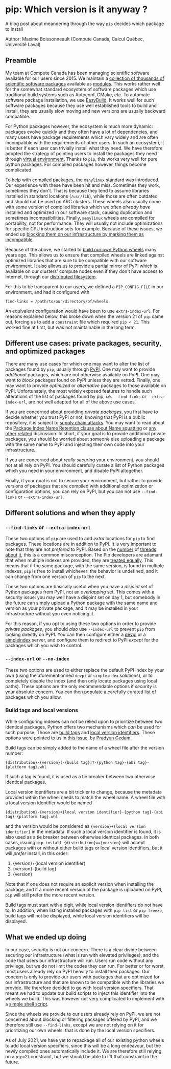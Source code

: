 # pip: Which version is it anyway ? 
A blog post about meandering through the way `pip` decides which package to install

Author: Maxime Boissonneault (Compute Canada, Calcul Québec, Université Laval)

## Preamble
My team at Compute Canada has been managing scientific software available for our users since 2015. 
We maintain a [collection of thousands of scientific software packages](https://docs.computecanada.ca/wiki/Available_software) available 
as [modules](https://docs.computecanada.ca/wiki/Utiliser_des_modules/en). This works rather well for the somewhat standard ecosystem of
software packages which use traditional build systems such as Autoconf, CMake, etc. To automate software package installation, 
we use [EasyBuild](https://easybuilders.github.io/). It works well for such software packages because they use well established tools to build
and install, they are usually slow moving and new versions are usually backward compatible. 

For Python packages however, the ecosystem is much more dynamic: packages evolve quickly and they often have a lot of dependencies, and many users have
package requirements which vary widely and are often incompatible with the requirements of other users. In such an ecosystem, it is better if each
user can trivially install what they need. We have therefore adopted the strategy of pointing users to install the packages they need through
[virtual environment](https://docs.computecanada.ca/wiki/Python#Creating_and_using_a_virtual_environment). Thanks to `pip`, this works very well for 
pure python packages. For compiled packages however, things become complicated. 

To help with compiled packages, the [`manylinux`](https://github.com/pypa/manylinux) standard was introduced. Our experience with these have
been hit and miss. Sometimes they work, sometimes they don't. That is because they tend to assume libraries installed in standard locations (`/usr/lib`), 
while those are often outdated and should not be used on ARC clusters. These wheels also usually come with some version of compiled libraries which we often
*already have* installed and optimized in our software stack, causing duplication and sometimes incompatibilities. 
Finally, `manylinux` wheels are compiled for portability, not for performance. They will usually not include optimizations for specific 
CPU instruction sets for example. Because of these issues, we ended up 
[blocking them on our infrastructure by marking them as incompatible](https://stackoverflow.com/questions/37231799/exclude-manylinux-wheels-when-downloading-from-pip).

Because of the above, we started to [build our own Python wheels](https://github.com/ComputeCanada/wheels_builder/) many years ago. 
This allows us to ensure that compiled wheels are linked against optimized libraries that are sure to be compatible with our software environment. 
It also allows us to provide a partial mirror of PyPI which is available on our clusters' compute nodes even if they don't have access to Internet, through
our [distributed filesystem](https://docs.computecanada.ca/wiki/Accessing_CVMFS).

For this to be transparent to our users, we defined a `PIP_CONFIG_FILE` in our environment, and had it configured with 
```
find-links = /path/to/our/directory/of/wheels
``` 
An equivalent configuration would have been to use `extra-index-url`. For reasons explained below, this broke down when the version 21 of `pip` came out, forcing
us to add a `constraint` file which required `pip < 21`. This worked fine at first, but was not maintainable in the long term. 


## Different use cases: private packages, security, and optimized packages
There are many use cases for which one may want to alter the list of packages found by `pip`, usually through [PyPI](https://pypi.org/). One may want to provide
*additional* packages, which are not otherwise available on PyPI. One may want to *block* packages found on PyPI unless they are vetted. Finally, one may want to
provide *optimized* or *alternative* packages to those available on PyPI. Unfortunately, the most widely exposed features to handle such alterations of the
list of packages found by pip, i.e. `--find-links` or `--extra-index-url`, are not well adapted for all of the above use cases. 

If you are concerned about providing *private packages*, you first have to decide whether you trust PyPI or not, knowing that PyPI is a public repository, it is
subject to [supply chain attacks](https://www.bleepingcomputer.com/news/security/researcher-hacks-over-35-tech-firms-in-novel-supply-chain-attack/). You may want 
to read about the [Package Index Name Retention clause about Name squatting](https://www.python.org/dev/peps/pep-0541/#invalid-projects) or [any](https://discuss.python.org/t/pep-541-should-name-squatting-be-actively-discouraged/2407) [other](https://github.com/pypa/warehouse/issues/4004) [related](https://discuss.python.org/t/pypi-as-a-project-repository-vs-name-registry-a-k-a-pypi-namesquatting-e-g-for-fedora-packages/4045/4) discussion. In short, 
if your goal is to provide additional private packages, you should be worried about someone else uploading a package with the same name to PyPI and injecting
their own code into your infrastructure. 

If you are concerned about *really securing* your environment, you should not at all rely on PyPI. You should carefully curate a list of Python packages which
you need in your environment, and disable PyPI altogether. 

Finally, if your goal is not to secure your environment, but rather to provide versions of packages that are compiled with additional optimization or
configuration options, you can rely on PyPI, but you can not use `--find-links` or `--extra-index-url`. 

## Different solutions and when they apply
### `--find-links` or `--extra-index-url` 
These two options of `pip` are used to add *extra* locations for `pip` to find packages. These locations are in addition to PyPI. It is very important to note that 
they are not *prefered* to PyPI. Based on the [number](https://github.com/pypa/pip/issues/8606) of [threads](https://github.com/pypa/pip/issues/5045) [about](https://stackoverflow.com/questions/67253141/python-pip-priority-order-with-index-url-and-extra-index-url) [it](https://www.gitmemory.com/issue/pypa/pip/8606/788258060), this is a common misconception. The Pip developers are adamant that when multiple indexes are provided, they are [treated equally](https://github.com/pypa/pip/issues/8606#issuecomment-665554122). This means that if the same package, with the same version, is found in multiple indexes, `pip` is free to install whichever: the behavior is undefined, and it can change from one version of `pip` to the next. 

These two options are basically useful when you have a *disjoint* set of Python packages from PyPI, not an *overlapping* set. This comes with a security issue: you may well have a disjoint set on day 1, but somebody in the future can simply upload a Python package with the same name and version as your private package, and it may be installed in your infrastructure without you even noticing it. 

For this reason, if you opt to using these two options in order to provide *private packages*, you should *also* use `--index-url` to prevent `pip` from looking directly on PyPI. You can then configure either a [devpi](https://www.devpi.net/) or a [simpleindex](https://github.com/uranusjr/simpleindex) server, and configure them to redirect to PyPI *except* for the packages which you wish to control. 

### `--index-url` or `--no-index` 
These two options are used to either replace the default PyPI index by your own (using the aforementionned `devpi` or `simpleindex` solutions), or to completely disable the index (and then only locate packages using local paths). These options are the only recommendable options if *security* is your absolute concern. You can then populate a carefully curated list of packages which you allow. 

### Build tags and local versions
While configuring indexes can not be relied upon to prioritize between two identical packages, Python offers two mechanisms which *can* be used for such purpose. Those are [build tags](https://packaging.python.org/specifications/binary-distribution-format/#file-name-convention) and [local version identifiers](https://www.python.org/dev/peps/pep-0440/#local-version-identifiers). These options were pointed to us in [this issue](https://github.com/pypa/pip/issues/10156), by [Pradyun Gedam](https://github.com/pradyunsg). 

Build tags can be simply added to the name of a wheel file after the version number: 
```
{distribution}-{version}(-{build tag})?-{python tag}-{abi tag}-{platform tag}.whl
``` 
If such a tag is found, it is used as a tie breaker between two otherwise identical packages. 

Local version identifiers are a bit trickier to change, because the metadata provided within the wheel needs to match the wheel name. A wheel file with a 
local version identifier would be named
```
{distribution}-{version}+{local version identifier}-{python tag}-{abi tag}-{platform tag}.whl
``` 
and the version would be considered as `{version}+{local version identifier}` in the metadata. If such a local version identifier is found, it is also used as a tie breaker between otherwise identical packages. In both cases, issuing `pip install {distribution}=={version}` will accept packages with or without either build tags or local version identifiers, but it will *prefer* install, in this order: 
1. {version}+{local version identifier}
2. {version}-{build tag}
3. {version}

Note that if one does not require an explicit version when installing the package, and if a more recent version of the package is uploaded on PyPI, `pip` will still prefer the more recent version. 

Build tags must start with a digit, while local version identifiers do not have to. In addition, when listing installed packages with `pip list` or `pip freeze`, build tags will not be displayed, while local version identifiers will be displayed. 

## What we ended up doing
In our case, security is not our concern. There is a clear divide between securing our infrastructure (what is run with elevated privileges), and the code that
users our infrastructure will run. Users run code without any privilege, but we do not limit the codes they can run. For better or for worst, most users already
rely on PyPI heavily to install their packages. Our concern is only to provide our users with packages that are optimized for our infrastructure and that are known
to be compatible with the libraries we provide. We therefore decided to go with local version specifiers. That meant we had to update our build scripts to inject
this identifier into the wheels we build. This was however not very complicated to implement with a [simple shell script](https://github.com/ComputeCanada/wheels_builder/pull/29/files).

Since the wheels we provide to our users already rely on PyPI, we are not concerned about blocking or filtering packages offered by PyPI, and we therefore still use `--find-links`, except we are not relying on it for prioritizing our own wheels: that is done by the local version specifiers. 

As of July 2021, we have yet to repackage all of our existing python wheels to add local version specifiers, since this will be a long endeavour, but the newly compiled ones automatically include it. We are therefore still relying on a `pip<21` constraint, but we should be able to lift that constraint in the future. 
